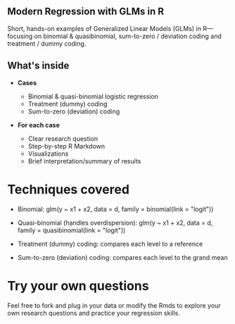 ## Modern Regression with GLMs in R

Short, hands-on examples of Generalized Linear Models (GLMs) in R—focusing on binomial & quasibinomial, sum-to-zero / deviation coding and treatment / dummy coding. 

## What's inside

- **Cases**
  - Binomial & quasi-binomial logistic regression
  - Treatment (dummy) coding
  - Sum-to-zero (deviation) coding

- **For each case**
  - Clear research question
  - Step-by-step R Markdown
  - Visualizations 
  - Brief interpretation/summary of results
 
# Techniques covered

- Binomial: glm(y ~ x1 + x2, data = d, family = binomial(link = "logit"))

- Quasi-binomial (handles overdispersion): glm(y ~ x1 + x2, data = d, family = quasibinomial(link = "logit"))

- Treatment (dummy) coding: compares each level to a reference

- Sum-to-zero (deviation) coding: compares each level to the grand mean

# Try your own questions
Feel free to fork and plug in your data or modify the Rmds to explore your own research questions and practice your regression skills.
